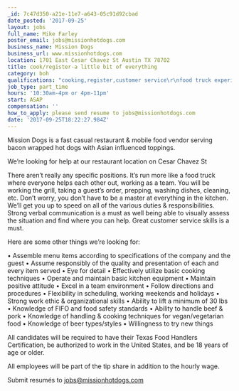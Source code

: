 ```yaml
---
_id: 7c47d350-a21e-11e7-a643-05c91d92cbad
date_posted: '2017-09-25'
layout: jobs
full_name: Mike Farley
poster_email: jobs@missionhotdogs.com
business_name: Mission Dogs
business_url: www.missionhotdogs.com
location: 1701 East Cesar Chavez St Austin TX 78702
title: cook/register-a little bit of everything
category: boh
qualifications: "cooking,register,customer service\r\nfood truck experience helpful"
job_type: part_time
hours: '10:30am-4pm or 4pm-11pm'
start: ASAP
compensation: ''
how_to_apply: please send resume to jobs@missionhotdogs.com
date: '2017-09-25T18:22:27.984Z'
---
```

Mission Dogs is a fast casual restaurant & mobile food vendor serving bacon wrapped hot dogs with Asian influenced toppings.

We’re looking for help at our restaurant location on Cesar Chavez St

There aren’t really any specific positions. It’s run more like a food truck where everyone helps each other out, working as a team.
You will be working the grill, taking a guest’s order, prepping, washing dishes, cleaning, etc.
Don’t worry, you don’t have to be a master at everything in the kitchen.
We’ll get you up to speed on all of the various duties & responsibilities.
Strong verbal communication is a must as well being able to visually assess the situation and find where you can help. Great customer service skills is a must.

Here are some other things we’re looking for:

• Assemble menu items according to specifications of the company and the guest
• Assume responsibly of the quality and presentation of each and every item served
• Eye for detail
• Effectively utilize basic cooking techniques
• Operate and maintain basic kitchen equipment
• Maintain positive attitude
• Excel in a team environment
• Follow directions and procedures
• Flexibility in scheduling, working weekends and holidays 
• Strong work ethic & organizational skills
• Ability to lift a minimum of 30 lbs
• Knowledge of FIFO and food safety standards 
• Ability to handle beef & pork
• Knowledge of handling & cooking techniques for vegan/vegetarian food
• Knowledge of beer types/styles
• Willingness to try new things

All candidates will be required to have their Texas Food Handlers Certification, be authorized to work in the United States, and be 18 years of age or older. 

All employees will be part of the tip share in addition to the hourly wage. 

Submit resumés to jobs@missionhotdogs.com
